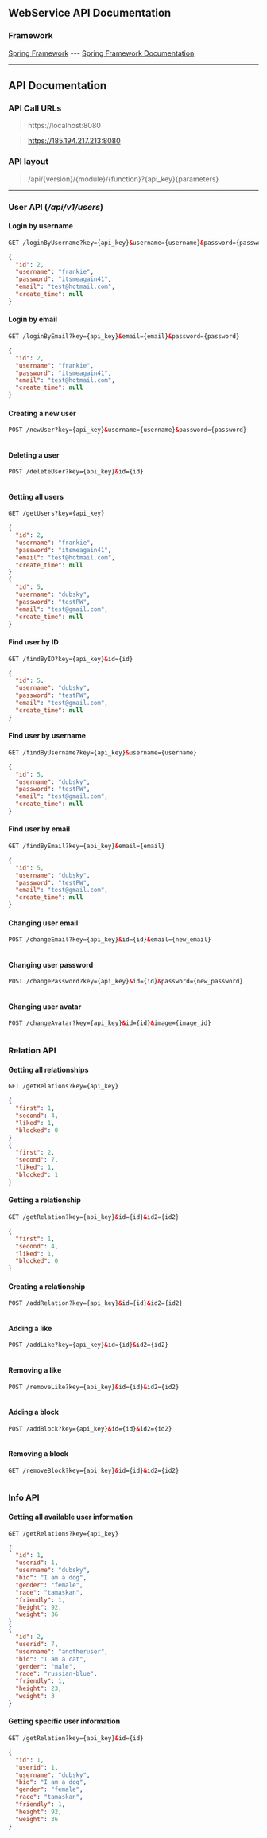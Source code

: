 ## WebService API Documentation

### Framework

[Spring Framework](https://spring.io/) --- [Spring Framework Documentation](https://docs.spring.io/spring-framework/docs/current/reference/html/)
___
## API Documentation

### API Call URLs
> https://localhost:8080

> https://185.194.217.213:8080

### API layout
> /api/{version}/{module}/{function}?{api_key}{parameters}
___
### User API (_/api/v1/users_)

#### Login by username
```html
GET /loginByUsername?key={api_key}&username={username}&password={password}
```
```json
{
  "id": 2,
  "username": "frankie",
  "password": "itsmeagain41",
  "email": "test@hotmail.com",
  "create_time": null
}
```

#### Login by email
```html
GET /loginByEmail?key={api_key}&email={email}&password={password}
```
```json
{
  "id": 2,
  "username": "frankie",
  "password": "itsmeagain41",
  "email": "test@hotmail.com",
  "create_time": null
}
```

#### Creating a new user
```html
POST /newUser?key={api_key}&username={username}&password={password}
```
```text
```
#### Deleting a user
```html
POST /deleteUser?key={api_key}&id={id}
```
```text
```
#### Getting all users
```html
GET /getUsers?key={api_key}
```
```json
{
  "id": 2,
  "username": "frankie",
  "password": "itsmeagain41",
  "email": "test@hotmail.com",
  "create_time": null
}
{
  "id": 5,
  "username": "dubsky",
  "password": "testPW",
  "email": "test@gmail.com",
  "create_time": null
}
```
#### Find user by ID
```html
GET /findByID?key={api_key}&id={id}
```
```json
{
  "id": 5,
  "username": "dubsky",
  "password": "testPW",
  "email": "test@gmail.com",
  "create_time": null
}
```
#### Find user by username
```html
GET /findByUsername?key={api_key}&username={username}
```
```json
{
  "id": 5,
  "username": "dubsky",
  "password": "testPW",
  "email": "test@gmail.com",
  "create_time": null
}
```
#### Find user by email
```html
GET /findByEmail?key={api_key}&email={email}
```
```json
{
  "id": 5,
  "username": "dubsky",
  "password": "testPW",
  "email": "test@gmail.com",
  "create_time": null
}
```
#### Changing user email
```html
POST /changeEmail?key={api_key}&id={id}&email={new_email}
```
```text
```
#### Changing user password
```html
POST /changePassword?key={api_key}&id={id}&password={new_password}
```
```text
```

#### Changing user avatar
```html
POST /changeAvatar?key={api_key}&id={id}&image={image_id}
```
```text
```
### Relation API

#### Getting all relationships
```html
GET /getRelations?key={api_key}
```
```json
{
  "first": 1,
  "second": 4,
  "liked": 1,
  "blocked": 0
}
{
  "first": 2,
  "second": 7,
  "liked": 1,
  "blocked": 1
}
```

#### Getting a relationship
```html
GET /getRelation?key={api_key}&id={id}&id2={id2}
```
```json
{
  "first": 1,
  "second": 4,
  "liked": 1,
  "blocked": 0
}
```

#### Creating a relationship
```html
POST /addRelation?key={api_key}&id={id}&id2={id2}
```
```text
```

#### Adding a like
```html
POST /addLike?key={api_key}&id={id}&id2={id2}
```
```text
```

#### Removing a like
```html
POST /removeLike?key={api_key}&id={id}&id2={id2}
```
```text
```

#### Adding a block
```html
POST /addBlock?key={api_key}&id={id}&id2={id2}
```
```text
```
#### Removing a block
```html
GET /removeBlock?key={api_key}&id={id}&id2={id2}
```
```text
```

### Info API

#### Getting all available user information
```html
GET /getRelations?key={api_key}
```
```json
{
  "id": 1,
  "userid": 1,
  "username": "dubsky",
  "bio": "I am a dog",
  "gender": "female",
  "race": "tamaskan",
  "friendly": 1,
  "height": 92,
  "weight": 36
}
{
  "id": 2,
  "userid": 7,
  "username": "anotheruser",
  "bio": "I am a cat",
  "gender": "male",
  "race": "russian-blue",
  "friendly": 1,
  "height": 23,
  "weight": 3
}
```
#### Getting specific user information
```html
GET /getRelation?key={api_key}&id={id}
```
```json
{
  "id": 1,
  "userid": 1,
  "username": "dubsky",
  "bio": "I am a dog",
  "gender": "female",
  "race": "tamaskan",
  "friendly": 1,
  "height": 92,
  "weight": 36
}
```